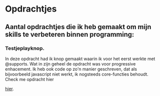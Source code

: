 # Opdrachtjes

## Aantal opdrachtjes die ik heb gemaakt om mijn skills te verbeteren binnen programming:

### Testjeplayknop.

In deze opdracht had ik knop gemaakt waarin ik voor het eerst werkte met @supports. Wat in zijn geheel de opdracht was voor progressive enhacement. Ik heb ook code op zo'n manier geschreven, dat als bijvoorbeeld javascript niet werkt, ik nogsteeds core-functies behoudt. Check me opdracht hier

[hier](/testjeplayknop).


